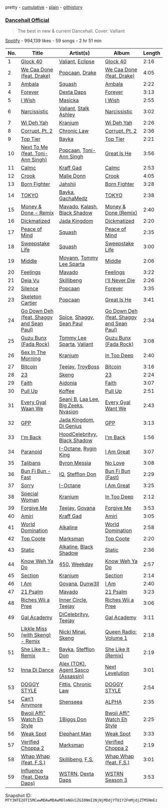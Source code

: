 pretty - [cumulative](/playlists/cumulative/37i9dQZF1DXan38dNVDdl4.md) - [plain](/playlists/plain/37i9dQZF1DXan38dNVDdl4) - [githistory](https://github.githistory.xyz/mackorone/spotify-playlist-archive/blob/main/playlists/plain/37i9dQZF1DXan38dNVDdl4)

### [Dancehall Official](https://open.spotify.com/playlist/37i9dQZF1DXan38dNVDdl4)

> The best in new & current Dancehall\. Cover: Valliant

[Spotify](https://open.spotify.com/user/spotify) - 994,139 likes - 59 songs - 2 hr 51 min

| No. | Title | Artist(s) | Album | Length |
|---|---|---|---|---|
| 1 | [Glock 40](https://open.spotify.com/track/5gbt4T7oUtLs2nkDfN0XvZ) | [Valiant](https://open.spotify.com/artist/7dvG18F378r7HRxmiHn3ti), [Eclipse](https://open.spotify.com/artist/73UvMKMCMeorzSkeBi7PIM) | [Glock 40](https://open.spotify.com/album/7y62e7mFSyul2nTJE1swm7) | 2:16 |
| 2 | [We Caa Done \(feat\. Drake\)](https://open.spotify.com/track/6rb3wFQ66EWR7DcPG0oEE1) | [Popcaan](https://open.spotify.com/artist/62DmErcU7dqZbJaDqwsqzR), [Drake](https://open.spotify.com/artist/3TVXtAsR1Inumwj472S9r4) | [We Caa Done \(feat\. Drake\)](https://open.spotify.com/album/4yJNcgX3otzDbMMyrdJBN5) | 4:05 |
| 3 | [Ambala](https://open.spotify.com/track/35k0jeXz6vwKCasj2cRkSE) | [Squash](https://open.spotify.com/artist/1HXkVBU6RwIxxN6xuI6b00) | [Ambala](https://open.spotify.com/album/1l3bAkcbIMJW966ddTxnJm) | 2:22 |
| 4 | [Forever](https://open.spotify.com/track/4Lv6Jh52ZV2T7Zfr9KMsul) | [Dexta Daps](https://open.spotify.com/artist/28UDeKu2FPrU0T7dpUiSGY) | [Forever](https://open.spotify.com/album/1m3dE5IrOZoMhYrPPtdhWn) | 3:13 |
| 5 | [I Wish](https://open.spotify.com/track/0eFqA7YetI2Wp95GgdJbiK) | [Masicka](https://open.spotify.com/artist/2Gzy8TYJ5xrEMDyUjZuDsK) | [I Wish](https://open.spotify.com/album/1OMDWu1SbiOvYA7idzWm2h) | 2:55 |
| 6 | [Narcissistic](https://open.spotify.com/track/62gv0hzbDQGDD9fy8AHTtb) | [Valiant](https://open.spotify.com/artist/7dvG18F378r7HRxmiHn3ti), [Stalk Ashley](https://open.spotify.com/artist/6VCt6Dh7TaZF330ZFeNHv5) | [Narcissistic](https://open.spotify.com/album/6usBUly1OQm06qf4jY4FEz) | 3:02 |
| 7 | [Wi Deh Yah](https://open.spotify.com/track/6EnfbMj5Ui3jkIw8CDaYIW) | [Kranium](https://open.spotify.com/artist/1LKo6ZA3RNvKtLa6zDu32S) | [Wi Deh Yah](https://open.spotify.com/album/6VS3rD5JvrO6d7L9v1G7W1) | 2:26 |
| 8 | [Corrupt, Pt\. 2](https://open.spotify.com/track/7zTa7Ba7lV0DOya0xTj5Uf) | [Chronic Law](https://open.spotify.com/artist/6eUNLMBYdLEO6OgYqhzQCL) | [Corrupt, Pt\. 2](https://open.spotify.com/album/6xqICcPQrRijWbnfWNTc3r) | 2:36 |
| 9 | [Top Tier](https://open.spotify.com/track/57RxPPRCpdFkx1q6pNn0Hd) | [Bayka](https://open.spotify.com/artist/7pRxYXACpWZf1i7Chd8Sk2) | [Top Tier](https://open.spotify.com/album/5RQDN8PlDQELozxIeUKVXC) | 2:21 |
| 10 | [Next To Me \(feat\. Toni\-Ann Singh\)](https://open.spotify.com/track/18okB3tFyUOaQLWFoBOC1H) | [Popcaan](https://open.spotify.com/artist/62DmErcU7dqZbJaDqwsqzR), [Toni\-Ann Singh](https://open.spotify.com/artist/1bZCIM9oJAMPOTxFTtPXvJ) | [Great Is He](https://open.spotify.com/album/5DVnzAiFpPirUnh3QPv1ZR) | 3:56 |
| 11 | [Calmc](https://open.spotify.com/track/4qRTXseVumpZKty0AGH1o5) | [Kraff Gad](https://open.spotify.com/artist/4ULg9wVZKb01ORw7AIZBDR) | [Calmc](https://open.spotify.com/album/2VqdB8PN5Fm5JEfHlTee4X) | 2:53 |
| 12 | [Crook](https://open.spotify.com/track/5mXpQWrAZoPVgp4cV0Avh0) | [Malie Donn](https://open.spotify.com/artist/0sP79Bq6zJj6EskteStNBW) | [Crook](https://open.spotify.com/album/42swaElolib5BwSAtaZYQl) | 4:05 |
| 13 | [Born Fighter](https://open.spotify.com/track/1Bxl4Z0pv1gIDLgvxOy4tB) | [Jahshii](https://open.spotify.com/artist/4pP4fxW65oev1NdRd2Fbn7) | [Born Fighter](https://open.spotify.com/album/4lj5UoUo0wkvwXO8rKRxhc) | 3:28 |
| 14 | [TOKYO](https://open.spotify.com/track/7dfs1SOSa7WzEeTC5HNS7P) | [Bayka](https://open.spotify.com/artist/7pRxYXACpWZf1i7Chd8Sk2), [GachaMedz](https://open.spotify.com/artist/2jCgmxebeIXRDVH49DMHm2) | [TOKYO](https://open.spotify.com/album/2iVF7QXXbh7M1AdLmkAvv4) | 2:38 |
| 15 | [Money & Done \- Remix](https://open.spotify.com/track/488Uem9ellPhXvA8XfBhty) | [Mavado](https://open.spotify.com/artist/0eezS9KmhdjGN436RdTIXu), [Kalash](https://open.spotify.com/artist/3J7r4VsNmuWixU0nXvyPd8), [Black Shadow](https://open.spotify.com/artist/2p9Ir76xCg114T9P67Hk1z) | [Money & Done \(Remix\)](https://open.spotify.com/album/4YX0QGF4fbGoxDAjBLtueO) | 2:40 |
| 16 | [Dickmatized](https://open.spotify.com/track/2dSbH1DD8CEqHqyS1Ey0bd) | [Jada Kingdom](https://open.spotify.com/artist/2FgooFaZzZy6PUyJImk0kG) | [Dickmatized](https://open.spotify.com/album/79gp57yPl6DStAtpdX08KQ) | 2:20 |
| 17 | [Peace of Mind](https://open.spotify.com/track/1MosK3moAfGVRiAGum2Ngf) | [Squash](https://open.spotify.com/artist/1HXkVBU6RwIxxN6xuI6b00) | [Peace of Mind](https://open.spotify.com/album/4A17sw812lXIlFlmavhK37) | 2:35 |
| 18 | [Sweepstake Life](https://open.spotify.com/track/58NHF2OvW3GG6YPaeJxKHh) | [Squash](https://open.spotify.com/artist/1HXkVBU6RwIxxN6xuI6b00) | [Sweepstake Life](https://open.spotify.com/album/5CgSQKBs32x5ZTOgc7uYSn) | 3:00 |
| 19 | [Middle](https://open.spotify.com/track/171oqBowIpiDoow5uGqgg0) | [Moyann](https://open.spotify.com/artist/5XV9d7Ee7IuJrday4LIpKc), [Tommy Lee Sparta](https://open.spotify.com/artist/2yHxc12dEUiLXNeqUadxBh) | [Middle](https://open.spotify.com/album/0NlJ1pz17KDONwsqbubpTz) | 2:06 |
| 20 | [Feelings](https://open.spotify.com/track/2KzIR1FI5GLsF5UK2HF73L) | [Mavado](https://open.spotify.com/artist/0eezS9KmhdjGN436RdTIXu) | [Feelings](https://open.spotify.com/album/2pW2gzJ33UZYvkBurZaF1r) | 3:22 |
| 21 | [Deja Vu](https://open.spotify.com/track/3iSr9hJ5Ho56LhKXILErsJ) | [Skillibeng](https://open.spotify.com/artist/5FkUhnHQ0KC63549LHHtst) | [I'll Never Die](https://open.spotify.com/album/6ZDK2wcGJqmfk3hrP3ZHXu) | 2:26 |
| 22 | [Silence](https://open.spotify.com/track/5Ea6VaQFplATEu2biAQdlB) | [Popcaan](https://open.spotify.com/artist/62DmErcU7dqZbJaDqwsqzR) | [Forever](https://open.spotify.com/album/0xAUnt43o2FfxIpVFusIOq) | 3:35 |
| 23 | [Skeleton Cartier](https://open.spotify.com/track/7vRm8Bzniw9mtHoFtnoxB0) | [Popcaan](https://open.spotify.com/artist/62DmErcU7dqZbJaDqwsqzR) | [Great Is He](https://open.spotify.com/album/5DVnzAiFpPirUnh3QPv1ZR) | 3:41 |
| 24 | [Go Down Deh \(feat\. Shaggy and Sean Paul\)](https://open.spotify.com/track/0VzBKgimNRMauaqzT2rEnS) | [Spice](https://open.spotify.com/artist/0wEvWMQRqaXcgnrZv6KtyL), [Shaggy](https://open.spotify.com/artist/5EvFsr3kj42KNv97ZEnqij), [Sean Paul](https://open.spotify.com/artist/3Isy6kedDrgPYoTS1dazA9) | [Go Down Deh \(feat\. Shaggy and Sean Paul\)](https://open.spotify.com/album/7LtfkzsGno2TsHLCkEa8BD) | 2:34 |
| 25 | [Guzu Bunx \(Fada Rock\)](https://open.spotify.com/track/0aypZqcK5pDscPH5SyOTbw) | [Tommy Lee Sparta](https://open.spotify.com/artist/2yHxc12dEUiLXNeqUadxBh), [Valiant](https://open.spotify.com/artist/7dvG18F378r7HRxmiHn3ti) | [Guzu Bunx \(Fada Rock\)](https://open.spotify.com/album/3BkkaOV017yFknzAZzQ8By) | 3:08 |
| 26 | [6ex In The Morning](https://open.spotify.com/track/1nwNvEXXoKKmJCpQDtXdkC) | [Kranium](https://open.spotify.com/artist/1LKo6ZA3RNvKtLa6zDu32S) | [In Too Deep](https://open.spotify.com/album/7ufExXnZlCqVXCNXdJPHjy) | 2:40 |
| 27 | [Bitcoin](https://open.spotify.com/track/6wximh7UUXaridTcdnGzNo) | [Teejay](https://open.spotify.com/artist/30hElzuHCZ1qzCl364SHma), [TroyBoss](https://open.spotify.com/artist/2mjMr4WZPRQHSJSBtAUyfr) | [Bitcoin](https://open.spotify.com/album/2Xfm6HJSoCwVmeTcJHIQQp) | 3:16 |
| 28 | [23](https://open.spotify.com/track/6OhkL5aQSgWJvK8LaF1Tp9) | [Skeng](https://open.spotify.com/artist/4SGo67MJz6DdsjzaRZ4OD7) | [23](https://open.spotify.com/album/5Zg5KiHgz1YoToU23hTpsZ) | 2:24 |
| 29 | [Faith](https://open.spotify.com/track/4mi15dxptB29V7pP7syITW) | [Aidonia](https://open.spotify.com/artist/5mYWkDD4b1eM4ZjFq5axxs) | [Faith](https://open.spotify.com/album/1J4qgzKzD6OWx4QVbpdA08) | 3:07 |
| 30 | [Pull Up](https://open.spotify.com/track/7aBRoWtp9jsZFxwml1LfeG) | [Koffee](https://open.spotify.com/artist/1gWjcmBsveEYMxOZ0VRi32) | [Pull Up](https://open.spotify.com/album/4VJW8nI0MAKqIGq4DGN1vq) | 2:51 |
| 31 | [Every Gyal Waan We](https://open.spotify.com/track/7wcHrLyVTB0YhwqzRiRn8I) | [Seani B](https://open.spotify.com/artist/0nW8DajPBNxyBUHVO0IJkd), [Laa Lee](https://open.spotify.com/artist/4cb3HigJCNGP3rcRhVbYwS), [Big Zeeks](https://open.spotify.com/artist/1Vu6ENs1kZxIXu3AVsPfxz), [Nvasion](https://open.spotify.com/artist/0tuX4VZI7Gt2sENV7FGiTy) | [Every Gyal Want We](https://open.spotify.com/album/4KpYEYoNTXAlqGhFWbrw55) | 2:43 |
| 32 | [GPP](https://open.spotify.com/track/3rnMusaZSGqhvWJG63Li55) | [Jada Kingdom](https://open.spotify.com/artist/2FgooFaZzZy6PUyJImk0kG), [Di Genius](https://open.spotify.com/artist/08erObvNX7rs7d4pbuaRCQ) | [GPP](https://open.spotify.com/album/05JFI9UgHFBD6gvanViaTW) | 3:13 |
| 33 | [I'm Back](https://open.spotify.com/track/71tutqZpWTDmQcdPnYNGcJ) | [HoodCelebrityy](https://open.spotify.com/artist/5t6cgFa6vbJbNuxUTgT1L9), [Black Shadow](https://open.spotify.com/artist/2p9Ir76xCg114T9P67Hk1z) | [I'm Back](https://open.spotify.com/album/4oSTRCHAO3oARVtqhghcve) | 1:56 |
| 34 | [Paranoid](https://open.spotify.com/track/2CzOkRsKah0qNRsAMiSD0p) | [I\-Octane](https://open.spotify.com/artist/2T5FHRvBN0LYvlvDoU89dS), [Rygin King](https://open.spotify.com/artist/0IHg6uUuIes2nxFoT0otpr) | [I Am Great](https://open.spotify.com/album/4mrDtR4iMb2dxD1YfY0ttz) | 3:07 |
| 35 | [Talibans](https://open.spotify.com/track/0in4JBEFmQVtyNJCN9UeXU) | [Byron Messia](https://open.spotify.com/artist/3IDfJpj4YVkaBl7Dd52Pxv) | [No Love](https://open.spotify.com/album/2AR2cNQcrYLK8vAxTZe8ai) | 3:08 |
| 36 | [Bun Fi Bun \- Fast](https://open.spotify.com/track/4ZpTLINWb1RLoHluCLwkeT) | [IQ](https://open.spotify.com/artist/10jSImvLGufcMdETaNGvsv), [Stefflon Don](https://open.spotify.com/artist/2ExGrw6XpbtUAJHTLtUXUD) | [Bun Fi Bun \(Fast\)](https://open.spotify.com/album/322pCqxSFt8u8938IUrFC3) | 2:29 |
| 37 | [Sorry](https://open.spotify.com/track/3M9SdslKjGgu18LtRPiCBA) | [I\-Octane](https://open.spotify.com/artist/2T5FHRvBN0LYvlvDoU89dS) | [I Am Great](https://open.spotify.com/album/4mrDtR4iMb2dxD1YfY0ttz) | 3:25 |
| 38 | [Special Woman](https://open.spotify.com/track/0aW63QiKA3N3Bu0hfJvlbH) | [Kranium](https://open.spotify.com/artist/1LKo6ZA3RNvKtLa6zDu32S) | [In Too Deep](https://open.spotify.com/album/7ufExXnZlCqVXCNXdJPHjy) | 2:12 |
| 39 | [Forgive Me](https://open.spotify.com/track/6KDUXVgS7Fifk8NsBT7i9S) | [Teejay](https://open.spotify.com/artist/30hElzuHCZ1qzCl364SHma), [Govana](https://open.spotify.com/artist/5Xi3NfsVBIEbaWVUfBTy39) | [Forgive Me](https://open.spotify.com/album/3420tn1FpPedT6tGRhe01X) | 3:53 |
| 40 | [Amiri](https://open.spotify.com/track/5FCxUX1NdOzWtCcCoq5o17) | [Kraff Gad](https://open.spotify.com/artist/4ULg9wVZKb01ORw7AIZBDR) | [Amiri](https://open.spotify.com/album/0EYBN4HaEk22NhzIWcR9ev) | 3:05 |
| 41 | [World Domination](https://open.spotify.com/track/6Qf8dbx2sDj0yusY6uJ2lF) | [Alkaline](https://open.spotify.com/artist/2LIAgeQ5NZurwixfoG3CWZ) | [World Domination](https://open.spotify.com/album/1mUvZQXcmX7WuNUePvhDUF) | 2:58 |
| 42 | [Top Coote](https://open.spotify.com/track/1fz7vkm6VbYlznJdTc9JOX) | [Marksman](https://open.spotify.com/artist/6L4nSgGW6OpNPqa83i2jDR) | [Top Coote](https://open.spotify.com/album/7wLLQ7fRiHGEaiYNYrtoPw) | 2:20 |
| 43 | [Static](https://open.spotify.com/track/30OaDvU7L0CjE4amrbRNi9) | [Alkaline](https://open.spotify.com/artist/2LIAgeQ5NZurwixfoG3CWZ), [Black Shadow](https://open.spotify.com/artist/2p9Ir76xCg114T9P67Hk1z) | [Static](https://open.spotify.com/album/7r54RUpeMgdMbDh9YPVc0O) | 2:36 |
| 44 | [Know Weh Ya Do](https://open.spotify.com/track/4Vt1uT3bxlEoMoZ1BDdQWA) | [450](https://open.spotify.com/artist/2v6V75NbousiJwy2HV44VL), [Weekday](https://open.spotify.com/artist/2ZoRuY63B7fzl9HaKjlWoF) | [Know Weh Ya Do](https://open.spotify.com/album/0GFq5vA7xwEDqyiJWprBQz) | 2:57 |
| 45 | [Section](https://open.spotify.com/track/2R6wZFWXBF2rRIbvQirzjP) | [Kranium](https://open.spotify.com/artist/1LKo6ZA3RNvKtLa6zDu32S) | [Section](https://open.spotify.com/album/51ygRTQJLBz3v6EDqvsL6K) | 2:14 |
| 46 | [I Am](https://open.spotify.com/track/2XPIIi8TnoZMMzBE5RNOAm) | [Govana](https://open.spotify.com/artist/5Xi3NfsVBIEbaWVUfBTy39), [Dunw3ll](https://open.spotify.com/artist/0GXid8LlvA2twALSqLKYQ0) | [I Am](https://open.spotify.com/album/3yG8BUXM4bnQ8pH3KgHS2G) | 2:40 |
| 47 | [21 Psalm](https://open.spotify.com/track/5omLQJya4umViap9GwViw8) | [Mavado](https://open.spotify.com/artist/0eezS9KmhdjGN436RdTIXu) | [21 Psalm](https://open.spotify.com/album/0J3Ilvx9rIi0aHvgmiIy31) | 3:23 |
| 48 | [Riches Wii a Pree](https://open.spotify.com/track/70sylDX7oTLfSyqPepXnn4) | [Inner Circle](https://open.spotify.com/artist/5os0Ltvz8Q8BvXOPOd1frx), [Teejay](https://open.spotify.com/artist/30hElzuHCZ1qzCl364SHma) | [Riches Wii a Pree](https://open.spotify.com/album/25IgvW1IMpamtzY5ID4dhD) | 3:06 |
| 49 | [Gal Academy](https://open.spotify.com/track/4ae1MztEbIn1ZDGnTmYD5P) | [DiCelebrityy](https://open.spotify.com/artist/5VEEIed5Y6YYoYN8c5pLzg), [Teejay](https://open.spotify.com/artist/30hElzuHCZ1qzCl364SHma) | [Gal Academy](https://open.spotify.com/album/6E0I4vxf0BmX4YQqthzpp6) | 3:11 |
| 50 | [Likkle Miss \(with Skeng\) \- Remix](https://open.spotify.com/track/2VdsU2IJdx3i1aCsbyMlm6) | [Nicki Minaj](https://open.spotify.com/artist/0hCNtLu0JehylgoiP8L4Gh), [Skeng](https://open.spotify.com/artist/4SGo67MJz6DdsjzaRZ4OD7) | [Queen Radio: Volume 1](https://open.spotify.com/album/30jNbSUWscm8OXxOMPk1L6) | 2:18 |
| 51 | [She Like It \- Remix](https://open.spotify.com/track/1yCjvhIGFqctLZ6JflOH9n) | [Bayka](https://open.spotify.com/artist/7pRxYXACpWZf1i7Chd8Sk2), [Stefflon Don](https://open.spotify.com/artist/2ExGrw6XpbtUAJHTLtUXUD) | [She Like It \(Remix\)](https://open.spotify.com/album/6hVZ2HnEngQycSLXY1Ljgn) | 2:19 |
| 52 | [Inna Di Dance](https://open.spotify.com/track/5SV18zUjAFqEtl6B5LY3Xf) | [Alex \(TOK\)](https://open.spotify.com/artist/3hTRyxaN0zihxgQ6dJei9r), [Agent Sasco \(Assassin\)](https://open.spotify.com/artist/0CiLVKp7LJTm0c8jdUmQNy) | [Next Levelution](https://open.spotify.com/album/52bXKKh7PziML9AP8elipt) | 3:01 |
| 53 | [DOGGY STYLE](https://open.spotify.com/track/7sGPyceH2EdIzW5vDqtGYU) | [Fittis](https://open.spotify.com/artist/65ckf44h6fvV1qbuo2RvjZ), [Chronic Law](https://open.spotify.com/artist/3zorWCDx017sz4UYP2fC9w) | [DOGGY STYLE](https://open.spotify.com/album/6x3KI2Z8vWrzoyBh5dNFeZ) | 2:54 |
| 54 | [Can't Anymore](https://open.spotify.com/track/6zrZ7mVcznNd2Q6qB0iBrq) | [Shenseea](https://open.spotify.com/artist/1OFOShsIbhy1l5x73yuVyB) | [ALPHA](https://open.spotify.com/album/2UA2lqBPIhOFnvHszOVIaq) | 2:35 |
| 55 | [Bwoii Affi" Watch Eh Style](https://open.spotify.com/track/15ycokwnZsMhDyORHASWBX) | [1Biggs Don](https://open.spotify.com/artist/6NuqWCp8VQhokoHpiUY1mS) | [Bwoii Affi" Watch Eh Style](https://open.spotify.com/album/27oCbeiS8ucXWePBqoXxor) | 2:25 |
| 56 | [Weak Spot](https://open.spotify.com/track/0G7OH0l8A8qipYKUh4KsSJ) | [Elephant Man](https://open.spotify.com/artist/6NOvBZrkd83MSD51xkq4on) | [Weak Spot](https://open.spotify.com/album/6S6hs9wcy2hxJwkmQdKLwO) | 3:33 |
| 57 | [Verified Choppa 2](https://open.spotify.com/track/3YQ5NYk2legzeloibRyXn1) | [Marksman](https://open.spotify.com/artist/6L4nSgGW6OpNPqa83i2jDR) | [Verified Choppa 2](https://open.spotify.com/album/0TXxumJZg93RO1JKZHDCtm) | 2:19 |
| 58 | [Whap Whap \(feat\. F.S.\)](https://open.spotify.com/track/47MwPx7nbFUD5IGVhL38Zr) | [Skillibeng](https://open.spotify.com/artist/5FkUhnHQ0KC63549LHHtst), [F.S.](https://open.spotify.com/artist/0KR0MgITEQAm0sLRrcuExN) | [Whap Whap \(feat\. F.S.\)](https://open.spotify.com/album/1NR77oknzl4KJylIBuhvvu) | 3:01 |
| 59 | [Influence \(feat\. Dexta Daps\)](https://open.spotify.com/track/6QC19cMrtbLNrZMH2bVl7w) | [WSTRN](https://open.spotify.com/artist/5nSAh3wlH7VaqpnkiMjzDs), [Dexta Daps](https://open.spotify.com/artist/28UDeKu2FPrU0T7dpUiSGY) | [WSTRN Season 3](https://open.spotify.com/album/7stgMji7x8jvLjibOwngE7) | 3:53 |

Snapshot ID: `MTY3NTE2OTI5MCwwMDAwMDAwMDlmNGU1ZGI0NmI2NjNjMDdjYTU1Y2FmMjdjZTM5NmEz`
